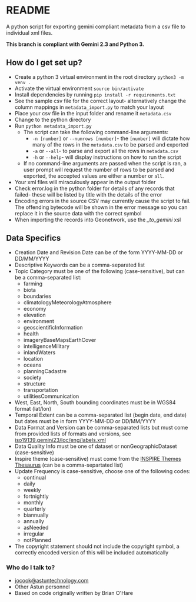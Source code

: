 # README #

A python script for exporting gemini compliant metadata from a csv file to individual xml files.

**This branch is compliant with Gemini 2.3 and Python 3.**

## How do I get set up? ##

* Create a python 3 virtual environment in the root directory `python3 -m venv .`
* Activate the virtual environment `source bin/activate`
* Install dependencies by running `pip install -r requirements.txt`
* See the sample csv file for the correct layout- alternatively change the column mappings in `metadata_import.py` to match your layout
* Place your csv file in the input folder and rename it `metadata.csv`
* Change to the python directory
* Run `python metadata_import.py`
  * The script can take the following command-line arguments:
    * `-n [number]` or `--numrows [number]`- the `[number]` will dictate how many of the rows in the `metadata.csv` to be parsed and exported
    * `-a` or `--all`- to parse and export all the rows in `metadata.csv`
    * `-h` or `--help`- will display instructions on how to run the script
  * If no command-line arguments are passed when the script is ran, a user prompt will request the number of rows to be parsed and exported, the accepted values are either a number or `all`.
* Your xml files will miraculously appear in the output folder
* Check error.log in the python folder for details of any records that failed- these will be listed by title with the details of the error
* Encoding errors in the source CSV may currently cause the script to fail. The offending bytecode will be shown in the error message so you can replace it in the source data with the correct symbol
* When importing the records into Geonetwork, use the *_to_gemini* xsl

## Data Specifics ##

* Creation Date and Revision Date can be of the form YYYY-MM-DD or DD/MM/YYYY
* Descriptive Keywords can be a comma-separated list
* Topic Category must be one of the following (case-sensitive), but can be a comma-separated list:
  * farming
  * biota
  * boundaries
  * climatologyMeteorologyAtmosphere
  * economy
  * elevation
  * environment
  * geoscientificInformation
  * health
  * imageryBaseMapsEarthCover
  * intelligenceMilitary
  * inlandWaters
  * location
  * oceans
  * planningCadastre
  * society
  * structure
  * transportation
  * utilitiesCommunication
* West, East, North, South bounding coordinates must be in WGS84 format (lat/lon)
* Temporal Extent can be a comma-separated list (begin date, end date) but dates must be in form YYYY-MM-DD or DD/MM/YYYY
* Data Format and Version can be comma-separated lists but must come from provided lists of formats and versions, see [iso19139.gemini23/loc/eng/labels.xml](https://github.com/AstunTechnology/iso19139.gemini23/blob/3.12.x/src/main/plugin/iso19139.gemini23/loc/eng/labels.xml#L1612)
* Data Quality Info must be one of dataset or nonGeographicDataset (case-sensitive)
* Inspire theme (case-sensitive) must come from the [INSPIRE Themes Thesaurus](https://www.eionet.europa.eu/gemet/en/inspire-themes/) (can be a comma-separtated list)
* Update Frequency is case-sensitive, choose one of the following codes:
  * continual
  * daily
  * weekly
  * fortnightly
  * monthly
  * quarterly
  * biannually
  * annually
  * asNeeded
  * irregular
  * notPlanned
* The copyright statement should not include the copyright symbol, a correctly encoded version of this will be included automatically

### Who do I talk to? ###

* jocook@astuntechnology.com
* Other Astun personnel
* Based on code originally written by Brian O'Hare
